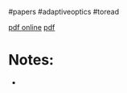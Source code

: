 #papers 
#adaptiveoptics 
#toread

[pdf online](https://www.researchgate.net/publication/327837375_Annual_Review_of_Astronomy_and_Astrophysics_Multiconjugate_Adaptive_Optics_for_Astronomy)
[pdf](file:///Users/u6955379/Documents/PhD/papers/annurev-astro-091916-055320.pdf)

# Notes:
- 